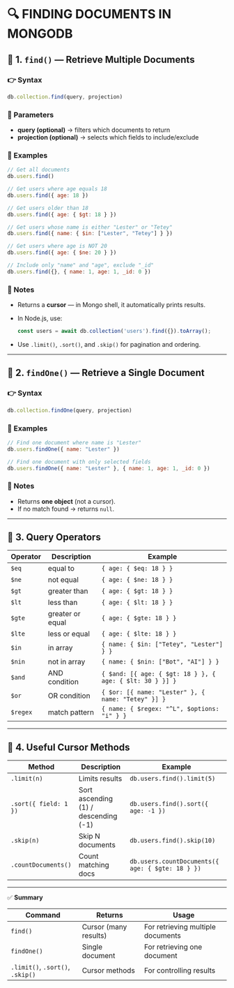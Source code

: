 # 🔍 FINDING DOCUMENTS IN MONGODB

## 📘 1. `find()` — Retrieve Multiple Documents

### 👉 Syntax

```js
db.collection.find(query, projection)
```

### 🔹 Parameters

* **query (optional)** → filters which documents to return
* **projection (optional)** → selects which fields to include/exclude

### 🧩 Examples

```js
// Get all documents
db.users.find()

// Get users where age equals 18
db.users.find({ age: 18 })

// Get users older than 18
db.users.find({ age: { $gt: 18 } })

// Get users whose name is either "Lester" or "Tetey"
db.users.find({ name: { $in: ["Lester", "Tetey"] } })

// Get users where age is NOT 20
db.users.find({ age: { $ne: 20 } })

// Include only "name" and "age", exclude "_id"
db.users.find({}, { name: 1, age: 1, _id: 0 })
```

### 🧠 Notes

* Returns a **cursor** — in Mongo shell, it automatically prints results.
* In Node.js, use:

  ```js
  const users = await db.collection('users').find({}).toArray();
  ```
* Use `.limit()`, `.sort()`, and `.skip()` for pagination and ordering.

---

## 📘 2. `findOne()` — Retrieve a Single Document

### 👉 Syntax

```js
db.collection.findOne(query, projection)
```

### 🧩 Examples

```js
// Find one document where name is "Lester"
db.users.findOne({ name: "Lester" })

// Find one document with only selected fields
db.users.findOne({ name: "Lester" }, { name: 1, age: 1, _id: 0 })
```

### 🧠 Notes

* Returns **one object** (not a cursor).
* If no match found → returns `null`.

---

## 🧮 3. Query Operators

| Operator | Description      | Example                                                  |
| -------- | ---------------- | -------------------------------------------------------- |
| `$eq`    | equal to         | `{ age: { $eq: 18 } }`                                   |
| `$ne`    | not equal        | `{ age: { $ne: 18 } }`                                   |
| `$gt`    | greater than     | `{ age: { $gt: 18 } }`                                   |
| `$lt`    | less than        | `{ age: { $lt: 18 } }`                                   |
| `$gte`   | greater or equal | `{ age: { $gte: 18 } }`                                  |
| `$lte`   | less or equal    | `{ age: { $lte: 18 } }`                                  |
| `$in`    | in array         | `{ name: { $in: ["Tetey", "Lester"] } }`                 |
| `$nin`   | not in array     | `{ name: { $nin: ["Bot", "AI"] } }`                      |
| `$and`   | AND condition    | `{ $and: [{ age: { $gt: 18 } }, { age: { $lt: 30 } }] }` |
| `$or`    | OR condition     | `{ $or: [{ name: "Lester" }, { name: "Tetey" }] }`       |
| `$regex` | match pattern    | `{ name: { $regex: "^L", $options: "i" } }`              |

---

## 🧾 4. Useful Cursor Methods

| Method                | Description                          | Example                                          |
| --------------------- | ------------------------------------ | ------------------------------------------------ |
| `.limit(n)`           | Limits results                       | `db.users.find().limit(5)`                       |
| `.sort({ field: 1 })` | Sort ascending (1) / descending (-1) | `db.users.find().sort({ age: -1 })`              |
| `.skip(n)`            | Skip N documents                     | `db.users.find().skip(10)`                       |
| `.countDocuments()`   | Count matching docs                  | `db.users.countDocuments({ age: { $gte: 18 } })` |

---

✅ **Summary**

| Command                          | Returns               | Usage                             |
| -------------------------------- | --------------------- | --------------------------------- |
| `find()`                         | Cursor (many results) | For retrieving multiple documents |
| `findOne()`                      | Single document       | For retrieving one document       |
| `.limit()`, `.sort()`, `.skip()` | Cursor methods        | For controlling results           |